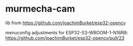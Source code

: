 # murmecha-cam
lib from https://github.com/joachimBurket/esp32-opencv

menuconfig adjustments for ESP32-S3-WROOM-1-N16R8: https://github.com/joachimBurket/esp32-opencv/pull/23
